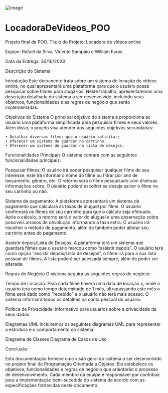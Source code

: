 ![image](https://github.com/VicenteSam/LocadoraDeVideos_POO/assets/141889498/5bf0feca-5673-405e-b092-952e8b4c9f47)

# LocadoraDeVideos_POO
Projeto final de POO.
Título do Projeto: Locadora de vídeos online

Equipe: Rafael da Silva, Vicente Sampaio e William Faray

Data da Entrega: 30/10/2023

Descrição do Sistema

Introdução
Este documento trata sobre um sistema de locação de vídeos online, no qual apresentará uma plataforma para que o usuário possa pesquisar sobre filmes para alugá-los. Neste trabalho, apresentaremos uma descrição detalhada do sistema a ser desenvolvido, incluindo seus objetivos, funcionalidades e as regras de negócio que serão implementadas.

Objetivos do Sistema
O principal objetivo do sistema é proporciona ao usuário uma plataforma simplificada para pesquisar filmes e seus valores. Além disso, o projeto visa atender aos seguintes objetivos secundárias:

    • Detalhar diversos filmes que o usuário solicitar;
    • Oferecer um sistema de guardar no carrinho;
    • Oferecer um sistema de guardar na lista de desejos;

Funcionalidades Principais
O sistema contará com as seguintes funcionalidades principais:

Pesquisar filmes: O usuário irá poder pesquisar qualquer filme de seu interesse, este irá informar o nome do filme ou filtrar por ano de lançamento, gênero, etc. O retorno será o filme pesquisado com diversas informações sobre. O usuário poderá escolher se deseja salvar o filme no seu carrinho ou não.

Sistema de pagamento: A plataforma apresentará um sistema de pagamento que calculará as taxas de aluguel por filme. O usuário confirmará os filmes de seu carrinho para que o cálculo seja efetuado. Após o cálculo, o retorno será o valor do aluguel e uma observação sobre possíveis atrasos de devolução informando a taxa extra. O usuário irá escolher o método de pagamento, além de também poder alterar seu carrinho antes do pagamento.

Assistir depois/Lista de Desejos: A plataforma terá um sistema que guardará filmes que o usuário marcou como “assistir depois”. O usuário terá como opção “assistir depois/Lista de desejos”, o filme irá para a sua lista pessoal de filmes. A lista poderá ser acessada sempre, além de poder ser alterada.

Regras de Negócio
O sistema seguirá as seguintes regras de negócio:

Tempo de Locação: Para cada filme haverá uma data de locação x, onde o usuário terá como tempo determinado de 1 mês, ultrapassando este mês o filme será dado como “recebido” e o usuário não terá mais acesso. O sistema informará todos os detalhes na conta pessoal do usuário.

Política de Privacidade: informativo para usuários sobre a privacidade de seus dados.







Diagramas UML
Incluiremos os seguintes diagramas UML para representar a estrutura e o comportamento do sistema:

Diagrama de Classes
Diagrama de Casos de Uso


Conclusão:

Esta documentação fornece uma visão geral do sistema a ser desenvolvido no projeto final de Programação Orientada a Objetos. Ela estabelece os objetivos, funcionalidades e regras de negócio que orientarão o processo de desenvolvimento. Cada membro da equipe é responsável por contribuir para a implementação bem-sucedida do sistema de acordo com as especificações fornecidas neste documento.
